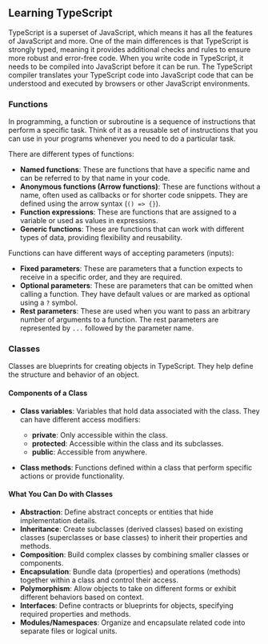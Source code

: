 ## Learning TypeScript

TypeScript is a superset of JavaScript, which means it has all the features of JavaScript and more. One of the main differences is that TypeScript is strongly typed, meaning it provides additional checks and rules to ensure more robust and error-free code. When you write code in TypeScript, it needs to be compiled into JavaScript before it can be run. The TypeScript compiler translates your TypeScript code into JavaScript code that can be understood and executed by browsers or other JavaScript environments.

### Functions

In programming, a function or subroutine is a sequence of instructions that perform a specific task. Think of it as a reusable set of instructions that you can use in your programs whenever you need to do a particular task.

There are different types of functions:
- **Named functions**: These are functions that have a specific name and can be referred to by that name in your code.
- **Anonymous functions (Arrow functions)**: These are functions without a name, often used as callbacks or for shorter code snippets. They are defined using the arrow syntax (`() => {}`).
- **Function expressions**: These are functions that are assigned to a variable or used as values in expressions.
- **Generic functions**: These are functions that can work with different types of data, providing flexibility and reusability.

Functions can have different ways of accepting parameters (inputs):
- **Fixed parameters**: These are parameters that a function expects to receive in a specific order, and they are required.
- **Optional parameters**: These are parameters that can be omitted when calling a function. They have default values or are marked as optional using a `?` symbol.
- **Rest parameters**: These are used when you want to pass an arbitrary number of arguments to a function. The rest parameters are represented by `...` followed by the parameter name.

### Classes

Classes are blueprints for creating objects in TypeScript. They help define the structure and behavior of an object.

#### Components of a Class

- **Class variables**: Variables that hold data associated with the class. They can have different access modifiers:
   - **private**: Only accessible within the class.
   - **protected**: Accessible within the class and its subclasses.
   - **public**: Accessible from anywhere.

- **Class methods**: Functions defined within a class that perform specific actions or provide functionality.

#### What You Can Do with Classes

- **Abstraction**: Define abstract concepts or entities that hide implementation details.
- **Inheritance**: Create subclasses (derived classes) based on existing classes (superclasses or base classes) to inherit their properties and methods.
- **Composition**: Build complex classes by combining smaller classes or components.
- **Encapsulation**: Bundle data (properties) and operations (methods) together within a class and control their access.
- **Polymorphism**: Allow objects to take on different forms or exhibit different behaviors based on context.
- **Interfaces**: Define contracts or blueprints for objects, specifying required properties and methods.
- **Modules/Namespaces**: Organize and encapsulate related code into separate files or logical units.

 
    
